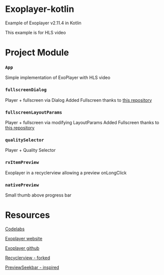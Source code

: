 # Exoplayer-kotlin

Example of Exoplayer v2.11.4 in Kotlin

This example is for HLS video

# Project Module

### `App`

Simple implementation of ExoPlayer with HLS video
   
### `fullscreenDialog`
 
Player + fullscreen via Dialog
Added Fullscreen thanks to [this repository](https://github.com/GeoffLedak/ExoplayerFullscreen)

### `fullscreenLayoutParams`

Player + fullscreen via modifying LayoutParams
Added Fullscreen thanks to [this repository](https://github.com/danyalstd/fullscreen-exoplayer)

### `qualitySelector`

Player + Quality Selector

### `rvItemPreview`

Exoplayer in a recyclerview allowing a preview onLongClick

### `nativePreview`

Small thumb above progress bar


# Resources

[Codelabs](https://codelabs.developers.google.com/codelabs/exoplayer-intro/#0)

[Exoplayer website](https://exoplayer.dev/)

[Exoplayer github](https://github.com/google/ExoPlayer)

[Recyclerview - forked](https://github.com/mitchtabian/Video-Player-RecyclerView)

[PreviewSeekbar - inspired](https://github.com/rubensousa/PreviewSeekBar)
